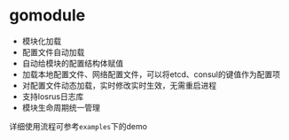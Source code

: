# gomodule

- 模块化加载
- 配置文件自动加载
- 自动给模块的配置结构体赋值
- 加载本地配置文件、网络配置文件，可以将etcd、consul的键值作为配置项
- 对配置文件动态加载，实时修改实时生效，无需重启进程
- 支持losrus日志库
- 模块生命周期统一管理

详细使用流程可参考`examples`下的demo